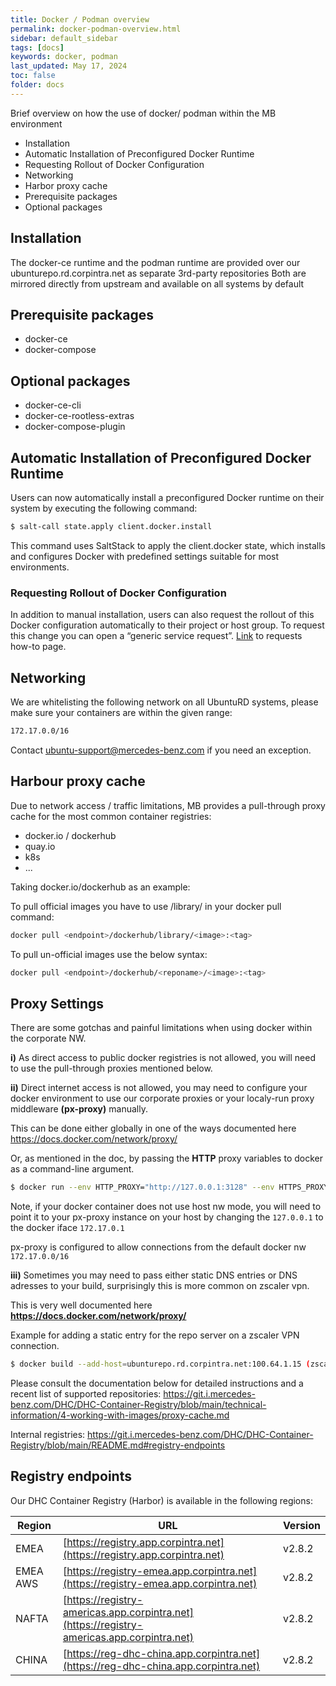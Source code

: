 ```yaml
---
title: Docker / Podman overview
permalink: docker-podman-overview.html
sidebar: default_sidebar
tags: [docs]
keywords: docker, podman
last_updated: May 17, 2024
toc: false
folder: docs
---
```


Brief overview on how the use of docker/ podman within the MB environment

* Installation
* Automatic Installation of Preconfigured Docker Runtime
* Requesting Rollout of Docker Configuration
* Networking
* Harbor proxy cache
* Prerequisite packages
* Optional packages


## Installation

The docker-ce runtime and the podman runtime are provided over our ubunturepo.rd.corpintra.net as separate 3rd-party repositories
Both are mirrored directly from upstream and available on all systems by default

## Prerequisite packages

 * docker-ce
 * docker-compose

## Optional packages

* docker-ce-cli
* docker-ce-rootless-extras
* docker-compose-plugin

## Automatic Installation of Preconfigured Docker Runtime

Users can now automatically install a preconfigured Docker runtime on their system by executing the following command:

```bash
$ salt-call state.apply client.docker.install
```

This command uses SaltStack to apply the client.docker state, which installs and configures Docker with predefined settings suitable for most environments.

### Requesting Rollout of Docker Configuration

In addition to manual installation, users can also request the rollout of this Docker configuration automatically to their project or host group.
To request this change you can open a “generic service request”. [Link](inquiry-help.html) to requests how-to page.

## Networking

We are whitelisting the following network on all UbuntuRD systems, please make sure your containers are within the given range:

```bash
172.17.0.0/16
```

Contact <ubuntu-support@mercedes-benz.com> if you need an exception.

## Harbour proxy cache
Due to network access / traffic limitations, MB provides a pull-through proxy cache for the most common container registries:

* docker.io / dockerhub
* quay.io
* k8s
* ...

Taking docker.io/dockerhub as an example:

To pull official images you have to use /library/ in your docker pull command:

```bash
docker pull <endpoint>/dockerhub/library/<image>:<tag>
```

To pull un-official images use the below syntax:

```bash
docker pull <endpoint>/dockerhub/<reponame>/<image>:<tag>
```

## Proxy Settings

There are some gotchas and painful limitations when using docker within the corporate NW.

__i)__ As direct access to public docker registries is not allowed, you will need to use the pull-through proxies mentioned below.

__ii)__ Direct internet access is not allowed, you may need to configure your docker environment to use our corporate proxies or 
your localy-run proxy middleware __(px-proxy)__ manually.

This can be done either globally in one of the ways documented here <https://docs.docker.com/network/proxy/>

Or, as mentioned in the doc, by passing the __HTTP__ proxy variables to docker as a command-line argument.

```bash
$ docker run --env HTTP_PROXY="http://127.0.0.1:3128" --env HTTPS_PROXY="http://127.0.0.1:3128" -d --network=host -v /opt/open-webui:/app/backend/data -e OLLAMA_API_BASE_URL="http://127.0.0.1:11434/api" --restart=unless-stopped --name open-webui registry-emea.app.corpintra.net/ghcrcache/open-webui/open-webui:main
```

Note, if your docker container does not use host nw mode, you will need to point it to your px-proxy instance on your host by 
changing the ```127.0.0.1``` to the docker iface ```172.17.0.1```

px-proxy is configured to allow connections from the default docker nw ```172.17.0.0/16```

__iii)__ Sometimes you may need to pass either static DNS entries or DNS adresses to your build, surprisingly this is more common on zscaler vpn.

This is very well documented here   __<https://docs.docker.com/network/proxy/>__

Example for adding a static entry for the repo server on a zscaler VPN connection.

```bash
$ docker build --add-host=ubunturepo.rd.corpintra.net:100.64.1.15 (zscaler-resolved ubunturepo IP)
```

Please consult the documentation below for detailed instructions and a recent list of supported repositories:
<https://git.i.mercedes-benz.com/DHC/DHC-Container-Registry/blob/main/technical-information/4-working-with-images/proxy-cache.md>

Internal registries:
<https://git.i.mercedes-benz.com/DHC/DHC-Container-Registry/blob/main/README.md#registry-endpoints>

## Registry endpoints
Our DHC Container Registry (Harbor) is available in the following regions:

| Region    | URL                                                                                       | Version
| ---       | ---                                                                                       | ---
| EMEA      | [https://registry.app.corpintra.net](https://registry.app.corpintra.net)                  | v2.8.2
| EMEA AWS  | [https://registry-emea.app.corpintra.net](https://registry-emea.app.corpintra.net)        | v2.8.2
| NAFTA     | [https://registry-americas.app.corpintra.net](https://registry-americas.app.corpintra.net)| v2.8.2
| CHINA     | [https://reg-dhc-china.app.corpintra.net](https://reg-dhc-china.app.corpintra.net)        | v2.8.2

